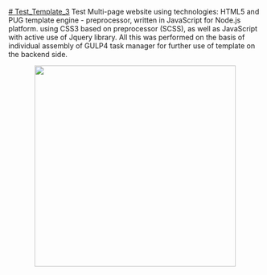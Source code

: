 [# Test_Template_3](https://kangaroo94.github.io/test_template_3/)
Test Multi-page website using technologies: HTML5 and PUG template engine - preprocessor, written in JavaScript for Node.js platform. using CSS3 based on preprocessor (SCSS), as well as JavaScript with active use of Jquery library. All this was performed on the basis of individual assembly of GULP4 task manager for further use of template on the backend side.

<p align="center"><img src="static/img/screencapture-file-C-Users-Yevhen-Binkovskyi-Desktop-test-template-3-index-html-2025-07-28-19_17_43.png" width="400"></p>


